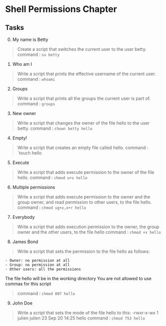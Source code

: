 # Shell Permissions Chapter

## Tasks

0. My name is Betty

> Create a script that switches the current user to the user betty.
> command : `su betty`

1. Who am I

> Write a script that prints the effective username of the current user.
> command : `whoami`

2. Groups

> Write a script that prints all the groups the current user is part of.
> command : `groups`

3. New owner

> Write a script that changes the owner of the file hello to the user betty.
> command : `chown betty hello`

4. Empty!

> Write a script that creates an empty file called hello.
> command : `touch hello

5. Execute

> Write a script that adds execute permission to the owner of the file hello.
> command : `chmod u+x hello`

6. Multiple permissions

> Write a script that adds execute permission to the owner and the group owner, and read permission to other users, to the file hello.
> command : `chmod ug+x,o+r hello`

7. Everybody

> Write a script that adds execution permission to the owner, the group owner and the other users, to the file hello
> command : `chmod +x hello`

8. James Bond

> Write a script that sets the permission to the file hello as follows:

    - Owner: no permission at all
    - Group: no permission at all
    - Other users: all the permissions

The file hello will be in the working directory You are not allowed to use commas for this script
> command : `chmod 007 hello`

9. John Doe

> Write a script that sets the mode of the file hello to this:
> -rwxr-x-wx 1 julien julien 23 Sep 20 14:25 hello
> command : `chmod 753 hello`
